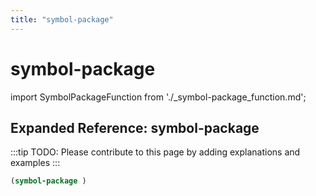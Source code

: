 ```yaml
---
title: "symbol-package"
---
```


# symbol-package

import SymbolPackageFunction from './_symbol-package_function.md';

<SymbolPackageFunction />

## Expanded Reference: symbol-package

:::tip
TODO: Please contribute to this page by adding explanations and examples
:::

```lisp
(symbol-package )
```
